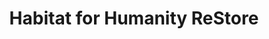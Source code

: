 ---
title: "Habitat for Humanity ReStore"
url: /morrisville/habitat-for-humanity-restore/
shop: Gebrauchtwaren
---